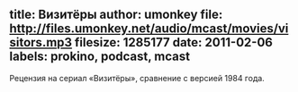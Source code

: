 title: Визитёры
author: umonkey
file: http://files.umonkey.net/audio/mcast/movies/visitors.mp3
filesize: 1285177
date: 2011-02-06
labels: prokino, podcast, mcast
---
Рецензия на сериал «Визитёры», сравнение с версией 1984 года.
